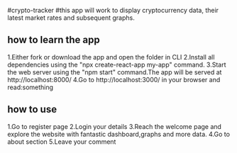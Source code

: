 #crypto-tracker
#this app will work to display cryptocurrency data, their latest market rates and subsequent graphs.

## how to learn the app
1.Either fork or download the app and open the folder in CLI
2.Install all dependencies using the "npx create-react-app my-app" command.
3.Start the web server using the "npm start" command.The app will be served at http://localhost:8000/
4.Go to http://localhost:3000/ in your browser and read:something

## how to use
1.Go to register page
2.Login your details
3.Reach the welcome page and explore the website with fantastic dashboard,graphs and more data.
4.Go to about section
5.Leave your comment
